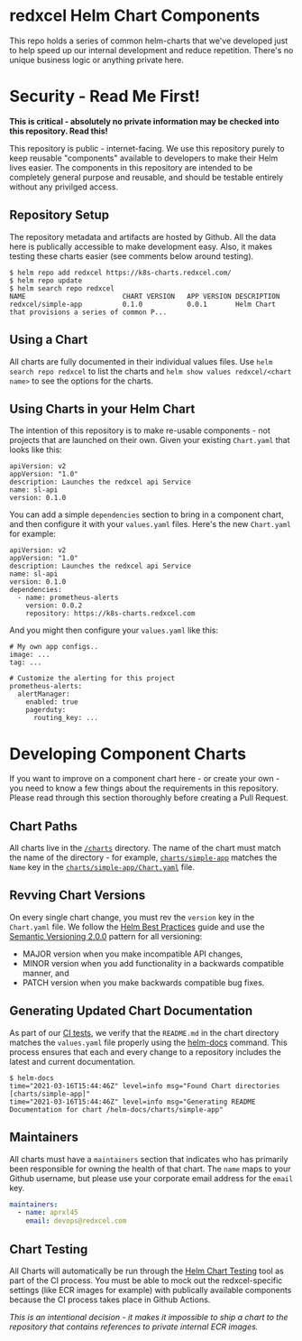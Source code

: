 # redxcel Helm Chart Components

This repo holds a series of common helm-charts that we've developed just to
help speed up our internal development and reduce repetition. There's no
unique business logic or anything private here.

# Security - Read Me First!

**This is critical - absolutely no private information may be checked into this
repository. Read this!**

This repository is public - internet-facing. We use this repository purely to
keep reusable "components" available to developers to make their Helm lives
easier. The components in this repository are intended to be completely general
purpose and reusable, and should be testable entirely without any privilged
access.

## Repository Setup

The repository metadata and artifacts are hosted by Github. All the data here
is publically accessible to make development easy. Also, it makes testing these
charts easier (see comments below around testing).

    $ helm repo add redxcel https://k8s-charts.redxcel.com/
    $ helm repo update
    $ helm search repo redxcel
    NAME                      	CHART VERSION	APP VERSION	DESCRIPTION
    redxcel/simple-app	        0.1.0        	0.0.1      	Helm Chart that provisions a series of common P...

## Using a Chart

All charts are fully documented in their individual values files. Use `helm
search repo redxcel` to list the charts and `helm show values redxcel/<chart
name>` to see the options for the charts.

## Using Charts in your Helm Chart

The intention of this repository is to make re-usable components - not projects
that are launched on their own. Given your existing `Chart.yaml` that looks like this:


    apiVersion: v2
    appVersion: "1.0"
    description: Launches the redxcel api Service
    name: sl-api
    version: 0.1.0

You can add a simple `dependencies` section to bring in a component chart, and
then configure it with your `values.yaml` files. Here's the new `Chart.yaml` for example:

    apiVersion: v2
    appVersion: "1.0"
    description: Launches the redxcel api Service
    name: sl-api
    version: 0.1.0
    dependencies:
      - name: prometheus-alerts
        version: 0.0.2
        repository: https://k8s-charts.redxcel.com

And you might then configure your `values.yaml` like this:

    # My own app configs..
    image: ...
    tag: ...

    # Customize the alerting for this project
    prometheus-alerts:
      alertManager:
        enabled: true
        pagerduty:
          routing_key: ...

# Developing Component Charts

If you want to improve on a component chart here - or create your own - you
need to know a few things about the requirements in this repository. Please
read through this section thoroughly before creating a Pull Request.

## Chart Paths

All charts live in the [`/charts`](charts/) directory. The name of the chart
must match the name of the directory - for example,
[`charts/simple-app`](charts/simple-app) matches the `Name` key in the
[`charts/simple-app/Chart.yaml`](charts/simple-app/Chart.yaml) file.

## Revving Chart Versions

[helm_best_practices]: https://helm.sh/docs/chart_best_practices/conventions/#version-numbers
[semver2]: https://semver.org/

On every single chart change, you must rev the `version` key in the
`Chart.yaml` file. We follow the [Helm Best Practices][helm_best_practices]
guide and use the [Semantic Versioning 2.0.0][semver2] pattern for all
versioning:

  * MAJOR version when you make incompatible API changes,
  * MINOR version when you add functionality in a backwards compatible manner, and
  * PATCH version when you make backwards compatible bug fixes.

## Generating Updated Chart Documentation

[helm_docs]: https://github.com/norwoodj/helm-docs

As part of our [CI tests](.github/workflows/ci.yaml), we verify that the
`README.md` in the chart directory matches the `values.yaml` file properly
using the [helm-docs][helm_docs] command. This process ensures that each and
every change to a repository includes the latest and current documentation.

    $ helm-docs
    time="2021-03-16T15:44:46Z" level=info msg="Found Chart directories [charts/simple-app]"
    time="2021-03-16T15:44:46Z" level=info msg="Generating README Documentation for chart /helm-docs/charts/simple-app"

## Maintainers

All charts must have a `maintainers` section that indicates who has primarily
been responsible for owning the health of that chart. The `name` maps to your
Github username, but please use your corporate email address for the `email`
key.

```yaml
maintainers:
  - name: aprxl45
    email: devops@redxcel.com
```

## Chart Testing

[ct_tool]: https://github.com/helm/chart-testing

All Charts will automatically be run through the [Helm Chart Testing][ct_tool]
tool as part of the CI process. You must be able to mock out the
redxcel-specific settings (like ECR images for example) with publically
available components because the CI process takes place in Github Actions. 

*This is an intentional decision - it makes it impossible to ship a chart to
the repository that contains references to private internal ECR images.*

